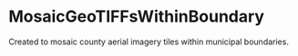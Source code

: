 # MosaicGeoTIFFsWithinBoundary
Created to mosaic county aerial imagery tiles within municipal boundaries.

